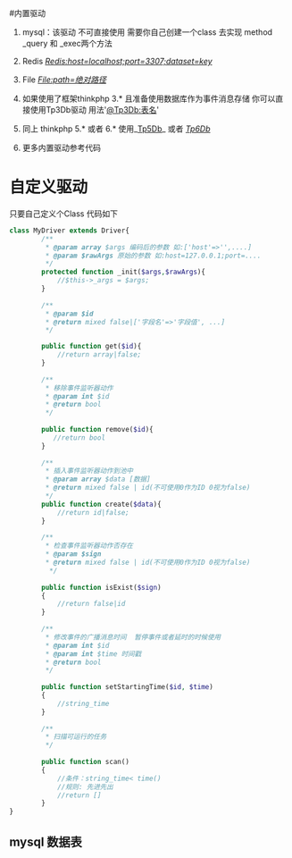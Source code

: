 #内置驱动
1. mysql：该驱动 不可直接使用 需要你自己创建一个class 去实现 method _query 和 _exec两个方法

1. Redis _<u>Redis:host=localhost;port=3307;dataset=key</u>_

1. File _<u>File:path=绝对路径</u>_

1. 如果使用了框架thinkphp 3.* 且准备使用数据库作为事件消息存储 你可以直接使用Tp3Db驱动 用法'<u>@Tp3Db:表名</u>'

1. 同上 thinkphp 5.* 或者 6.* 使用_<u>Tp5Db</u>_ 或者 _<u>Tp6Db</u>_

1. 更多内置驱动参考代码
 
# 自定义驱动
只要自己定义个Class 代码如下
```php
class MyDriver extends Driver{
        /**
         * @param array $args 编码后的参数 如:['host'=>'',....]
         * @param $rawArgs 原始的参数 如:host=127.0.0.1;port=....
         */
        protected function _init($args,$rawArgs){
            //$this->_args = $args;
        }
 
        /**
         * @param $id
         * @return mixed false|['字段名'=>'字段值', ...]
         */

        public function get($id){
            //return array|false; 
        }
    
        /**
         * 移除事件监听器动作
         * @param int $id
         * @return bool
         */
    
        public function remove($id){
           //return bool
        }
    
        /**
         * 插入事件监听器动作到池中
         * @param array $data [数据]
         * @return mixed false | id(不可使用0作为ID 0视为false)
         */
        public function create($data){
            //return id|false;
        }
    
        /**
         * 检查事件监听器动作否存在
         * @param $sign
         * @return mixed false | id(不可使用0作为ID 0视为false)
          */
    
        public function isExist($sign)
        {
            //return false|id
        }
    
        /**
         * 修改事件的广播消息时间  暂停事件或者延时的时候使用
         * @param int $id
         * @param int $time 时间戳
         * @return bool
         */
    
        public function setStartingTime($id, $time)
        {
            //string_time
        }
    
        /**
         * 扫描可运行的任务
         */
    
        public function scan()
        {
            //条件：string_time< time() 
            //规则: 先进先出
            //return []
        }
}
```

## mysql 数据表

